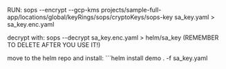 RUN: sops --encrypt --gcp-kms projects/sample-full-app/locations/global/keyRings/sops/cryptoKeys/sops-key sa_key.yaml > sa_key.enc.yaml


decrypt with: sops --decrypt sa_key.enc.yaml > helm/sa_key (REMEMBER TO DELETE AFTER YOU USE IT!)

move to the helm repo and install: ```helm install demo . -f sa_key.yaml